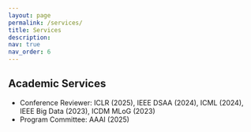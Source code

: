 ```yaml
---
layout: page
permalink: /services/
title: Services
description:
nav: true
nav_order: 6
---
```


## Academic Services

- Conference Reviewer: ICLR (2025), IEEE DSAA (2024), ICML (2024), IEEE Big Data (2023), ICDM MLoG (2023)
- Program Committee: AAAI (2025)
